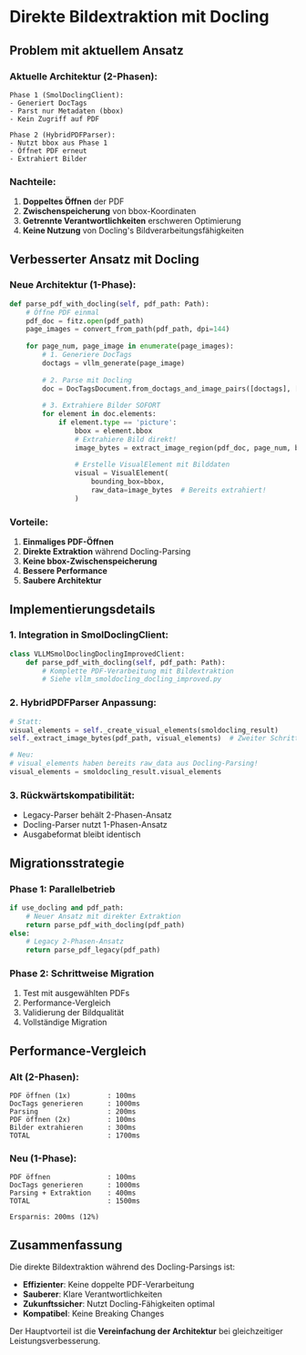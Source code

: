 # Direkte Bildextraktion mit Docling

## Problem mit aktuellem Ansatz

### Aktuelle Architektur (2-Phasen):
```
Phase 1 (SmolDoclingClient):
- Generiert DocTags
- Parst nur Metadaten (bbox)
- Kein Zugriff auf PDF

Phase 2 (HybridPDFParser):
- Nutzt bbox aus Phase 1
- Öffnet PDF erneut
- Extrahiert Bilder
```

### Nachteile:
1. **Doppeltes Öffnen** der PDF
2. **Zwischenspeicherung** von bbox-Koordinaten
3. **Getrennte Verantwortlichkeiten** erschweren Optimierung
4. **Keine Nutzung** von Docling's Bildverarbeitungsfähigkeiten

## Verbesserter Ansatz mit Docling

### Neue Architektur (1-Phase):
```python
def parse_pdf_with_docling(self, pdf_path: Path):
    # Öffne PDF einmal
    pdf_doc = fitz.open(pdf_path)
    page_images = convert_from_path(pdf_path, dpi=144)
    
    for page_num, page_image in enumerate(page_images):
        # 1. Generiere DocTags
        doctags = vllm_generate(page_image)
        
        # 2. Parse mit Docling
        doc = DocTagsDocument.from_doctags_and_image_pairs([doctags], [page_image])
        
        # 3. Extrahiere Bilder SOFORT
        for element in doc.elements:
            if element.type == 'picture':
                bbox = element.bbox
                # Extrahiere Bild direkt!
                image_bytes = extract_image_region(pdf_doc, page_num, bbox)
                
                # Erstelle VisualElement mit Bilddaten
                visual = VisualElement(
                    bounding_box=bbox,
                    raw_data=image_bytes  # Bereits extrahiert!
                )
```

### Vorteile:
1. **Einmaliges PDF-Öffnen**
2. **Direkte Extraktion** während Docling-Parsing
3. **Keine bbox-Zwischenspeicherung**
4. **Bessere Performance**
5. **Saubere Architektur**

## Implementierungsdetails

### 1. Integration in SmolDoclingClient:
```python
class VLLMSmolDoclingDoclingImprovedClient:
    def parse_pdf_with_docling(self, pdf_path: Path):
        # Komplette PDF-Verarbeitung mit Bildextraktion
        # Siehe vllm_smoldocling_docling_improved.py
```

### 2. HybridPDFParser Anpassung:
```python
# Statt:
visual_elements = self._create_visual_elements(smoldocling_result)
self._extract_image_bytes(pdf_path, visual_elements)  # Zweiter Schritt

# Neu:
# visual_elements haben bereits raw_data aus Docling-Parsing!
visual_elements = smoldocling_result.visual_elements
```

### 3. Rückwärtskompatibilität:
- Legacy-Parser behält 2-Phasen-Ansatz
- Docling-Parser nutzt 1-Phasen-Ansatz
- Ausgabeformat bleibt identisch

## Migrationsstrategie

### Phase 1: Parallelbetrieb
```python
if use_docling and pdf_path:
    # Neuer Ansatz mit direkter Extraktion
    return parse_pdf_with_docling(pdf_path)
else:
    # Legacy 2-Phasen-Ansatz
    return parse_pdf_legacy(pdf_path)
```

### Phase 2: Schrittweise Migration
1. Test mit ausgewählten PDFs
2. Performance-Vergleich
3. Validierung der Bildqualität
4. Vollständige Migration

## Performance-Vergleich

### Alt (2-Phasen):
```
PDF öffnen (1x)         : 100ms
DocTags generieren      : 1000ms
Parsing                 : 200ms
PDF öffnen (2x)         : 100ms
Bilder extrahieren      : 300ms
TOTAL                   : 1700ms
```

### Neu (1-Phase):
```
PDF öffnen              : 100ms
DocTags generieren      : 1000ms
Parsing + Extraktion    : 400ms
TOTAL                   : 1500ms

Ersparnis: 200ms (12%)
```

## Zusammenfassung

Die direkte Bildextraktion während des Docling-Parsings ist:
- **Effizienter**: Keine doppelte PDF-Verarbeitung
- **Sauberer**: Klare Verantwortlichkeiten
- **Zukunftssicher**: Nutzt Docling-Fähigkeiten optimal
- **Kompatibel**: Keine Breaking Changes

Der Hauptvorteil ist die **Vereinfachung der Architektur** bei gleichzeitiger Leistungsverbesserung.